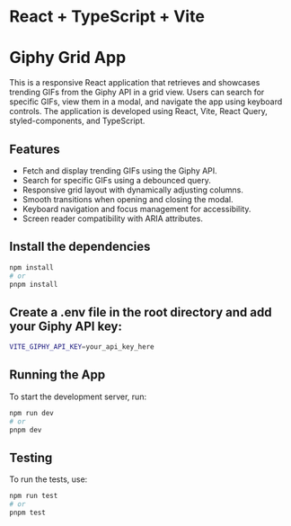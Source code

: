 # React + TypeScript + Vite

# Giphy Grid App

This is a responsive React application that retrieves and showcases trending GIFs from the Giphy API in a grid view. Users can search for specific GIFs, view them in a modal, and navigate the app using keyboard controls. The application is developed using React, Vite, React Query, styled-components, and TypeScript.

## Features

- Fetch and display trending GIFs using the Giphy API.
- Search for specific GIFs using a debounced query.
- Responsive grid layout with dynamically adjusting columns.
- Smooth transitions when opening and closing the modal.
- Keyboard navigation and focus management for accessibility.
- Screen reader compatibility with ARIA attributes.

## Install the dependencies

```bash
npm install
# or
pnpm install
```

## Create a .env file in the root directory and add your Giphy API key:

```bash
VITE_GIPHY_API_KEY=your_api_key_here
```

## Running the App

To start the development server, run:

```bash
npm run dev
# or
pnpm dev
```

## Testing

To run the tests, use:

```bash
npm run test
# or
pnpm test
```

